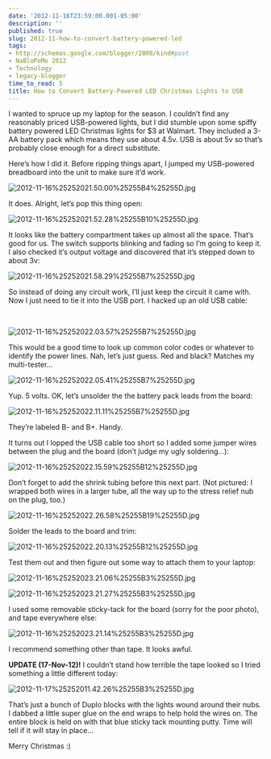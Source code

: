 ```yaml
---
date: '2012-11-16T23:59:00.001-05:00'
description: ''
published: true
slug: 2012-11-how-to-convert-battery-powered-led
tags:
- http://schemas.google.com/blogger/2008/kind#post
- NaBloPoMo 2012
- Technology
- legacy-blogger
time_to_read: 5
title: How to Convert Battery-Powered LED Christmas Lights to USB
---
```



I wanted to spruce up my laptop for the season. I couldn’t find any reasonably priced USB-powered lights, but I did stumble upon some spiffy battery powered LED Christmas lights for $3 at Walmart. They included a 3-AA battery pack which means they use about 4.5v. USB is about 5v so that’s probably close enough for a direct substitute.

Here’s how I did it. Before ripping things apart, I jumped my USB-powered breadboard into the unit to make sure it’d work. 

![2012-11-16%25252021.50.00%25255B4%25255D.jpg](2012-11-16%25252021.50.00%25255B4%25255D.jpg)

It does. Alright, let’s pop this thing open:

![2012-11-16%25252021.52.28%25255B10%25255D.jpg](2012-11-16%25252021.52.28%25255B10%25255D.jpg)

It looks like the battery compartment takes up almost all the space. That’s good for us. The switch supports blinking and fading so I’m going to keep it. I also checked it’s output voltage and discovered that it’s stepped down to about 3v:

![2012-11-16%25252021.58.29%25255B7%25255D.jpg](2012-11-16%25252021.58.29%25255B7%25255D.jpg)

So instead of doing any circuit work, I’ll just keep the circuit it came with. Now I just need to tie it into the USB port. I hacked up an old USB cable:

&#160;

![2012-11-16%25252022.03.57%25255B7%25255D.jpg](2012-11-16%25252022.03.57%25255B7%25255D.jpg)

This would be a good time to look up common color codes or whatever to identify the power lines. Nah, let’s just guess. Red and black? Matches my multi-tester…

![2012-11-16%25252022.05.41%25255B7%25255D.jpg](2012-11-16%25252022.05.41%25255B7%25255D.jpg)

Yup. 5 volts. OK, let’s unsolder the the battery pack leads from the board:

![2012-11-16%25252022.11.11%25255B7%25255D.jpg](2012-11-16%25252022.11.11%25255B7%25255D.jpg)

They’re labeled B- and B+. Handy.

It turns out I lopped the USB cable too short so I added some jumper wires between the plug and the board (don’t judge my ugly soldering…):

![2012-11-16%25252022.15.59%25255B12%25255D.jpg](2012-11-16%25252022.15.59%25255B12%25255D.jpg)

Don’t forget to add the shrink tubing before this next part. (Not pictured: I wrapped both wires in a larger tube, all the way up to the stress relief nub on the plug, too.)

![2012-11-16%25252022.26.58%25255B19%25255D.jpg](2012-11-16%25252022.26.58%25255B19%25255D.jpg)

Solder the leads to the board and trim:  

![2012-11-16%25252022.20.13%25255B12%25255D.jpg](2012-11-16%25252022.20.13%25255B12%25255D.jpg)

Test them out and then figure out some way to attach them to your laptop:

![2012-11-16%25252023.21.06%25255B3%25255D.jpg](2012-11-16%25252023.21.06%25255B3%25255D.jpg)

![2012-11-16%25252023.21.27%25255B3%25255D.jpg](2012-11-16%25252023.21.27%25255B3%25255D.jpg)

I used some removable sticky-tack for the board (sorry for the poor photo), and tape everywhere else:

![2012-11-16%25252023.21.14%25255B3%25255D.jpg](2012-11-16%25252023.21.14%25255B3%25255D.jpg)

I recommend something other than tape. It looks awful.

**UPDATE (17-Nov-12)!** I couldn’t stand how terrible the tape looked so I tried something a little different today:

![2012-11-17%25252011.42.26%25255B3%25255D.jpg](2012-11-17%25252011.42.26%25255B3%25255D.jpg)

That’s just a bunch of Duplo blocks with the lights wound around their nubs. I dabbed a little super glue on the end wraps to help hold the wires on. The entire block is held on with that blue sticky tack mounting putty. Time will tell if it will stay in place…

Merry Christmas :)